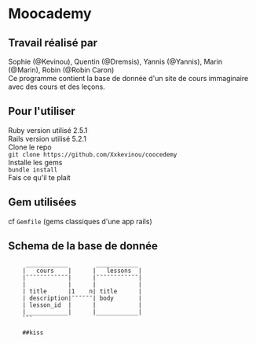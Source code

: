 # Moocademy 
## Travail réalisé par 
Sophie (@Kevinou), Quentin (@Dremsis), Yannis (@Yannis), Marin (@Marin), Robin (@Robin Caron)<br/>
Ce programme contient la base de donnée d'un site de cours immaginaire avec des cours et des leçons.<br/>
## Pour l'utiliser
Ruby version utilisé 2.5.1 <br/>
Rails version utilisé 5.2.1 <br/>
Clone le repo <br/>
`git clone https://github.com/Xxkevinou/coocedemy`<br/>
Installe les gems<br/>
`bundle install`<br/>
Fais ce qu'il te plait<br/>
## Gem utilisées
cf `Gemfile` (gems classiques d'une app rails)<br/>
## Schema de la base de donnée
```
     ____________        ____________       
    |   cours    |      |   lessons  |    
    |¯¯¯¯¯¯¯¯¯¯¯¯|      |¯¯¯¯¯¯¯¯¯¯¯¯|      
    |            |      |            |      
    | title      |1    n| title      |
    | description|¯¯¯¯¯¯| body       |
    | lesson_id  |      |            |      
    |____________|      |____________|
    ```
    
    ##kiss
